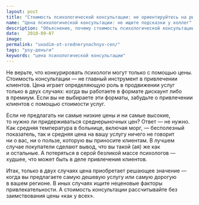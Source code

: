 ```yaml
---
layout: post
title: "Стоимость психологической консультации: не ориентируйтесь на рыночные цены"
name: "Цена психологической консультации: не ищите подсказки у коллег"
description: "Объяснение, почему стоимость психологической консультации не должна быть среднерыночной. Стремитесь к повышению ценности консультации и ее цены."
date:   2010-09-07			 
image: 
permalink: "uxodim-ot-srednerynochnyx-cen/"
tags: "psy-деньги"
keywords: "цена психологической консультации"
---
```


<p>Не&nbsp;верьте, что конкурировать психологи могут только с&nbsp;помощью цены. Стоимость консультации&nbsp;— не&nbsp;главный инструмент в&nbsp;привлечении клиентов. Цена играет определяющую роль в&nbsp;продвижении услуг только в&nbsp;двух случаях: когда вы&nbsp;работаете в&nbsp;формате дискаунт либо в&nbsp;премиум. Если вы&nbsp;не&nbsp;выбираете эти форматы, забудьте о&nbsp;привлечении клиентов с&nbsp;помощью стоимости услуг.</p>
<p>Если не&nbsp;предлагать ни&nbsp;самые низкие цены и&nbsp;ни&nbsp;самые высокие, то&nbsp;нужно&nbsp;ли придерживаться среднерыночных цен? Ответ&nbsp;— не&nbsp;нужно. Как средняя температура в&nbsp;больнице, включая морг,&nbsp;— бесполезный показатель, так и&nbsp;средняя цена на&nbsp;вашу услугу ничего не&nbsp;говорит ни&nbsp;о&nbsp;вас, ни&nbsp;о&nbsp;пользе, которую вы&nbsp;приносите клиентам. В&nbsp;лучшем случае покупатели сделают вывод, что вы&nbsp;такой (ая)&nbsp;же как и&nbsp;остальные. А&nbsp;потеряться в&nbsp;серой безликой массе психологов&nbsp;— худшее, что может быть в&nbsp;деле привлечения клиентов.</p>
<p>Итак, только в&nbsp;двух случаях цена приобретает решающее значение&nbsp;— когда вы&nbsp;предлагаете самую дешевую услугу или самую дорогую в&nbsp;вашем регионе. В&nbsp;иных случаях ищите неценовые факторы привлекательности. А&nbsp;стоимость консультации рассчитывайте без заимствования цены «как у&nbsp;всех».</p>
